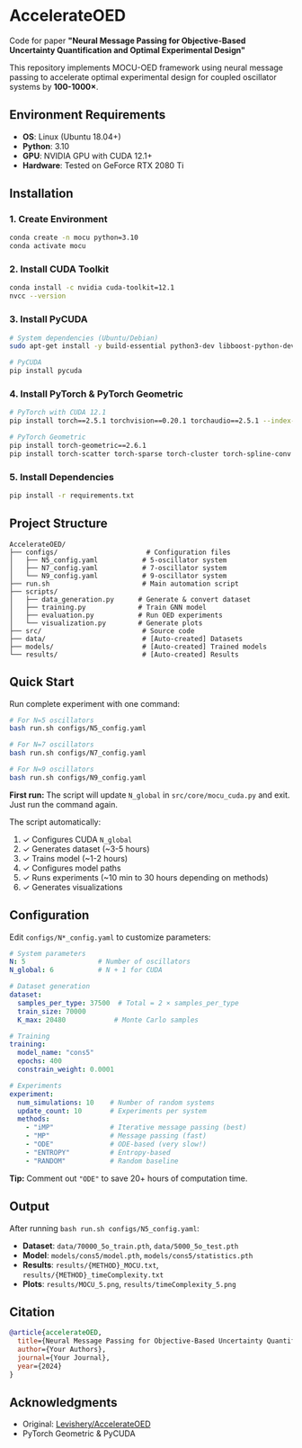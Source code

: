 # AccelerateOED

Code for paper **"Neural Message Passing for Objective-Based Uncertainty Quantification and Optimal Experimental Design"**

This repository implements MOCU-OED framework using neural message passing to accelerate optimal experimental design for coupled oscillator systems by **100-1000×**.

## Environment Requirements

- **OS**: Linux (Ubuntu 18.04+)
- **Python**: 3.10
- **GPU**: NVIDIA GPU with CUDA 12.1+
- **Hardware**: Tested on GeForce RTX 2080 Ti

## Installation

### 1. Create Environment

```bash
conda create -n mocu python=3.10
conda activate mocu
```

### 2. Install CUDA Toolkit

```bash
conda install -c nvidia cuda-toolkit=12.1
nvcc --version
```

### 3. Install PyCUDA

```bash
# System dependencies (Ubuntu/Debian)
sudo apt-get install -y build-essential python3-dev libboost-python-dev libboost-thread-dev

# PyCUDA
pip install pycuda
```

### 4. Install PyTorch & PyTorch Geometric

```bash
# PyTorch with CUDA 12.1
pip install torch==2.5.1 torchvision==0.20.1 torchaudio==2.5.1 --index-url https://download.pytorch.org/whl/cu121

# PyTorch Geometric
pip install torch-geometric==2.6.1
pip install torch-scatter torch-sparse torch-cluster torch-spline-conv -f https://data.pyg.org/whl/torch-2.5.1+cu121.html
```

### 5. Install Dependencies

```bash
pip install -r requirements.txt
```

## Project Structure

```
AccelerateOED/
├── configs/                      # Configuration files
│   ├── N5_config.yaml           # 5-oscillator system
│   ├── N7_config.yaml           # 7-oscillator system
│   └── N9_config.yaml           # 9-oscillator system
├── run.sh                       # Main automation script
├── scripts/
│   ├── data_generation.py      # Generate & convert dataset
│   ├── training.py             # Train GNN model
│   ├── evaluation.py           # Run OED experiments
│   └── visualization.py        # Generate plots
├── src/                         # Source code
├── data/                        # [Auto-created] Datasets
├── models/                      # [Auto-created] Trained models
└── results/                     # [Auto-created] Results
```

## Quick Start

Run complete experiment with one command:

```bash
# For N=5 oscillators
bash run.sh configs/N5_config.yaml

# For N=7 oscillators
bash run.sh configs/N7_config.yaml

# For N=9 oscillators
bash run.sh configs/N9_config.yaml
```

**First run:** The script will update `N_global` in `src/core/mocu_cuda.py` and exit. Just run the command again.

The script automatically:
1. ✓ Configures CUDA `N_global`
2. ✓ Generates dataset (~3-5 hours)
3. ✓ Trains model (~1-2 hours)
4. ✓ Configures model paths
5. ✓ Runs experiments (~10 min to 30 hours depending on methods)
6. ✓ Generates visualizations

## Configuration

Edit `configs/N*_config.yaml` to customize parameters:

```yaml
# System parameters
N: 5                  # Number of oscillators
N_global: 6           # N + 1 for CUDA

# Dataset generation
dataset:
  samples_per_type: 37500  # Total = 2 × samples_per_type
  train_size: 70000
  K_max: 20480            # Monte Carlo samples

# Training
training:
  model_name: "cons5"
  epochs: 400
  constrain_weight: 0.0001

# Experiments
experiment:
  num_simulations: 10    # Number of random systems
  update_count: 10       # Experiments per system
  methods:
    - "iMP"              # Iterative message passing (best)
    - "MP"               # Message passing (fast)
    - "ODE"              # ODE-based (very slow!)
    - "ENTROPY"          # Entropy-based
    - "RANDOM"           # Random baseline
```

**Tip:** Comment out `"ODE"` to save 20+ hours of computation time.

## Output

After running `bash run.sh configs/N5_config.yaml`:

- **Dataset**: `data/70000_5o_train.pth`, `data/5000_5o_test.pth`
- **Model**: `models/cons5/model.pth`, `models/cons5/statistics.pth`
- **Results**: `results/{METHOD}_MOCU.txt`, `results/{METHOD}_timeComplexity.txt`
- **Plots**: `results/MOCU_5.png`, `results/timeComplexity_5.png`

## Citation

```bibtex
@article{accelerateOED,
  title={Neural Message Passing for Objective-Based Uncertainty Quantification and Optimal Experimental Design},
  author={Your Authors},
  journal={Your Journal},
  year={2024}
}
```

## Acknowledgments

- Original: [Levishery/AccelerateOED](https://github.com/Levishery/AccelerateOED)
- PyTorch Geometric & PyCUDA
